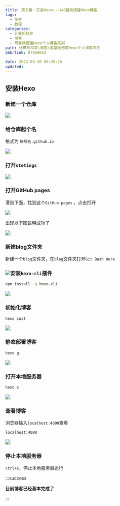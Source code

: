 ```yaml
---
title: 第五篇：安装Hexo---从0基础搭建Hexo博客
tags:
  - 博客
  - 教程
categories:
  - 计算机科学
  - 博客
  - 零基础搭建Hexo个人博客系列
path: 计算机科学\博客\零基础搭建Hexo个人博客系列
abbrlink: 87b69652

date: 2022-03-30 00:25:26
updated: 
---
```


## 安装Hexo

### 新建一个仓库

![](https://cdn.jsdelivr.net/gh/0000rookie/imgs/Hexoimgs/2022053224.jpeg)

### 给仓库起个名

格式为  `账号名.github.io`

![](https://cdn.jsdelivr.net/gh/0000rookie/imgs/Hexoimgs/2022053256.jpeg)

### 打开`stetings`

![](https://cdn.jsdelivr.net/gh/0000rookie/imgs/Hexoimgs/2022053307.jpeg)

### 打开GitHub pages

滑到下面，找到这个`GitHub pages` ，点击打开

![](https://cdn.jsdelivr.net/gh/0000rookie/imgs/Hexoimgs/2022053325.jpeg)

出现以下图说明成功了

![](https://cdn.jsdelivr.net/gh/0000rookie/imgs/Hexoimgs/2022053334.jpeg)

### 新建blog文件夹

新建一个`blog`文件夹，在`blog`文件夹打开`Git Bash Here`

### ![](https://cdn.jsdelivr.net/gh/0000rookie/imgs/Hexoimgs/2022053344.jpeg)安装`hexo-cli`插件

``` bash mark:1
npm install -g hexo-cli
```

![](https://cdn.jsdelivr.net/gh/0000rookie/imgs/Hexoimgs/2022053410.jpg)



### 初始化博客

```bash mark:1
hexo init
```

![](https://cdn.jsdelivr.net/gh/0000rookie/imgs/Hexoimgs/2022053447.jpeg)

### 静态部署博客

```bash mark：1
hexo g
```

![](https://cdn.jsdelivr.net/gh/0000rookie/imgs/Hexoimgs/2022053502.jpeg)

### 打开本地服务器

```bash mark:1
hexo s
```

![](https://cdn.jsdelivr.net/gh/0000rookie/imgs/Hexoimgs/2022053529.jpg)

### 查看博客

浏览器输入`localhost:4000`查看

```bash
localhost:4000
```

![](https://cdn.jsdelivr.net/gh/0000rookie/imgs/Hexoimgs/2022053517.jpeg)

### 停止本地服务器

`ctrl+s`，停止本地服务器运行

:::success

**目前博客已经基本完成了**

:::
